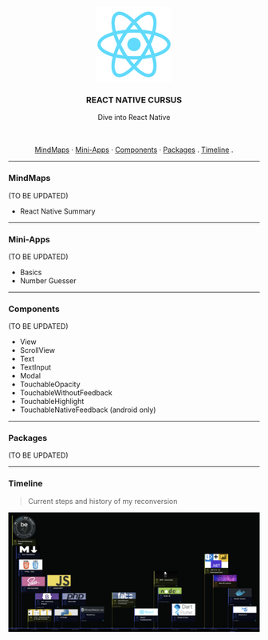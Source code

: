 <!-- PROJECT LOGO -->
<br />
<p align="center">
  <a href="">
    <img src="https://github.com/devicons/devicon/blob/master/icons/react/react-original.svg" alt="Logo" width="150" height=150">
  </a>

<h3 align="center">REACT NATIVE CURSUS</h3>

<p align="center">
    Dive into React Native
</p>
<p align="center">
    <br />
    <br />
    <a href="#mindmaps">MindMaps</a>
    ·   
    <a href="#mini-apps">Mini-Apps</a>
    ·
    <a href="#components">Components</a>
    ·
    <a href="#packages">Packages</a>
    .
    <a href="#timeline">Timeline</a>
    .
</p>

---

### MindMaps

(TO BE UPDATED)

*   React Native Summary

---

### Mini-Apps

(TO BE UPDATED)

*   Basics
*   Number Guesser

---

### Components

(TO BE UPDATED)

*   View
*   ScrollView
*   Text
*   TextInput
*   Modal
*   TouchableOpacity
*   TouchableWithoutFeedback
*   TouchableHighlight
*   TouchableNativeFeedback (android only)

---

### Packages 

(TO BE UPDATED)

---

### Timeline
> Current steps and history of my reconversion

![Timeline](https://github.com/nicode-io/nicode-io/blob/master/images/Timeline.png)
